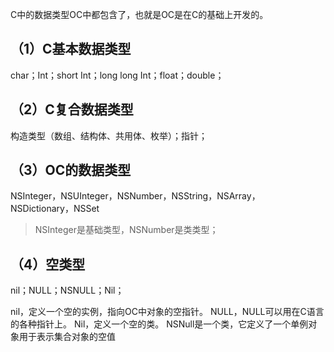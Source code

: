 C中的数据类型OC中都包含了，也就是OC是在C的基础上开发的。

## （1）C基本数据类型

char；Int；short Int；long long Int；float；double；

## （2）C复合数据类型

构造类型（数组、结构体、共用体、枚举）；指针；

## （3）OC的数据类型

NSInteger，NSUInteger，NSNumber，NSString，NSArray， NSDictionary，NSSet
> NSInteger是基础类型，NSNumber是类类型；

## （4）空类型

nil；NULL；NSNULL；Nil；


nil，定义一个空的实例，指向OC中对象的空指针。
NULL，NULL可以用在C语言的各种指针上。
Nil，定义一个空的类。
NSNull是一个类，它定义了一个单例对象用于表示集合对象的空值